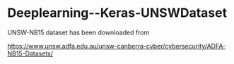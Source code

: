 # Deeplearning--Keras-UNSWDataset

UNSW-NB15 dataset has been downloaded from

https://www.unsw.adfa.edu.au/unsw-canberra-cyber/cybersecurity/ADFA-NB15-Datasets/

